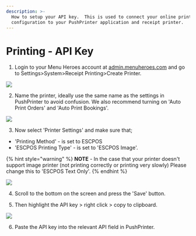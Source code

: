 ```yaml
---
description: >-
  How to setup your API key.  This is used to connect your online printing
  configuration to your PushPrinter application and receipt printer.
---
```


# Printing - API Key

1. Login to your Menu Heroes account at [admin.menuheroes.com](https://admin.menuheroes.com/login?redirect=%2F) and go to Settings&gt;System&gt;Receipt Printing&gt;Create Printer.

![](../.gitbook/assets/1-create-printer.png)

2. Name the printer, ideally use the same name as the settings in PushPrinter to avoid confusion. We also recommend turning on 'Auto Print Orders' and 'Auto Print Bookings'.

![](../.gitbook/assets/untitled%20%282%29.png)

3. Now select 'Printer Settings' and make sure that;

* 'Printing Method' - is set to ESCPOS
* 'ESCPOS Printing Type' - is set to 'ESCPOS Image'.

{% hint style="warning" %}
**NOTE** - In the case that your printer doesn't support image printer \(not printing correctly or printing very slowly\) Please change this to 'ESCPOS Text Only'.
{% endhint %}

![](../.gitbook/assets/untitled-1%20%282%29.png)

4. Scroll to the bottom on the screen and press the 'Save' button.

5. Then highlight the API key &gt; right click &gt; copy to clipboard.

![](../.gitbook/assets/untitled-2%20%283%29.png)

6. Paste the API key into the relevant API field in PushPrinter.

